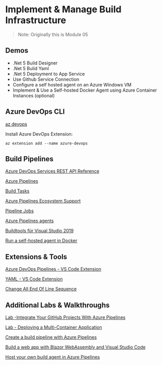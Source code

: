 # Implement & Manage Build Infrastructure

> Note: Originally this is Module 05

## Demos

-   .Net 5 Build Designer
-   .Net 5 Bulid Yaml
-   .Net 5 Deployment to App Service
-   Use Github Service Connection
-   Configure a self hosted agent on an Azure Windows VM
-   Implement & Use a Self-hosted Docker Agent using Azure Container Instances (optional)

## Azure DevOps CLI

[az devops](https://docs.microsoft.com/en-us/cli/azure/devops?view=azure-cli-latest)

Install Azure DevOps Extension:

```
az extension add --name azure-devops
```

## Build Pipelines

[Azure DevOps Services REST API Reference](https://docs.microsoft.com/en-us/rest/api/azure/devops/?view=azure-devops-rest-6.1)

[Azure Pipelines](https://docs.microsoft.com/en-us/azure/devops/pipelines/get-started/key-pipelines-concepts?view=azure-devops)

[Build Tasks](https://docs.microsoft.com/en-us/azure/devops/pipelines/tasks/?view=azure-devops)

[Azure Pipelines Ecosystem Support](https://docs.microsoft.com/en-us/azure/devops/pipelines/ecosystems/ecosystems?view=azure-devops)

[Pipeline Jobs](https://docs.microsoft.com/en-us/azure/devops/pipelines/process/phases?view=azure-devops&tabs=yaml#define-a-single-job)

[Azure Pipelines agents](https://docs.microsoft.com/en-us/azure/devops/pipelines/agents/agents?view=azure-devops&tabs=browser)

[Buildtools für Visual Studio 2019](https://visualstudio.microsoft.com/de/downloads/?rr=https%3A%2F%2Fwww.google.com%2F)

[Run a self-hosted agent in Docker](https://docs.microsoft.com/en-us/azure/devops/pipelines/agents/docker?view=azure-devops)

## Extensions & Tools

[Azure DevOps Pipelines - VS Code Extension](https://marketplace.visualstudio.com/items?itemName=ms-azure-devops.azure-pipelines)

[YAML - VS Code Extension](https://marketplace.visualstudio.com/items?itemName=redhat.vscode-yaml)

[Change All End Of Line Sequence](https://marketplace.visualstudio.com/items?itemName=vs-publisher-1448185.keyoti-changeallendoflinesequence)

## Additional Labs & Walkthroughs

[Lab -Integrate Your GitHub Projects With Azure Pipelines](https://www.azuredevopslabs.com/labs/azuredevops/github-integration/)

[Lab - Deploying a Multi-Container Application](https://azuredevopslabs.com/labs/vstsextend/kubernetes/)

[Create a build pipeline with Azure Pipelines](https://docs.microsoft.com/en-us/learn/modules/create-a-build-pipeline/)

[Build a web app with Blazor WebAssembly and Visual Studio Code](https://docs.microsoft.com/en-us/learn/modules/build-blazor-webassembly-visual-studio-code/)

[Host your own build agent in Azure Pipelines](https://docs.microsoft.com/en-us/learn/modules/host-build-agent/)
